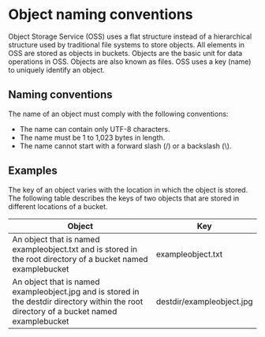 # Object naming conventions

Object Storage Service \(OSS\) uses a flat structure instead of a hierarchical structure used by traditional file systems to store objects. All elements in OSS are stored as objects in buckets. Objects are the basic unit for data operations in OSS. Objects are also known as files. OSS uses a key \(name\) to uniquely identify an object.

## Naming conventions

The name of an object must comply with the following conventions:

-   The name can contain only UTF-8 characters.
-   The name must be 1 to 1,023 bytes in length.
-   The name cannot start with a forward slash \(/\) or a backslash \(\\\).

## Examples

The key of an object varies with the location in which the object is stored. The following table describes the keys of two objects that are stored in different locations of a bucket.

|Object|Key|
|------|---|
|An object that is named exampleobject.txt and is stored in the root directory of a bucket named examplebucket|exampleobject.txt|
|An object that is named exampleobject.jpg and is stored in the destdir directory within the root directory of a bucket named examplebucket|destdir/exampleobject.jpg|

